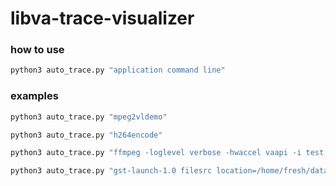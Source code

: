 # libva-trace-visualizer

### how to use
```bash
python3 auto_trace.py "application command line"
```

### examples
```bash
python3 auto_trace.py "mpeg2vldemo"
```

```bash
python3 auto_trace.py "h264encode"
```

```bash
python3 auto_trace.py "ffmpeg -loglevel verbose -hwaccel vaapi -i test.264 -f null -"
```

```bash
python3 auto_trace.py "gst-launch-1.0 filesrc location=/home/fresh/data/video/test.mp4 ! qtdemux ! h264parse ! vaapih264dec ! fakesink sync=false"
```
